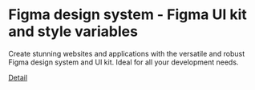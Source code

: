 # Figma design system - Figma UI kit and style variables

Create stunning websites and applications with the versatile and robust Figma design system and UI kit. Ideal for all your development needs. 

[Detail](https://eduitfree.com/courses/figma-design-system-figma-ui-kit-and-style-variables)